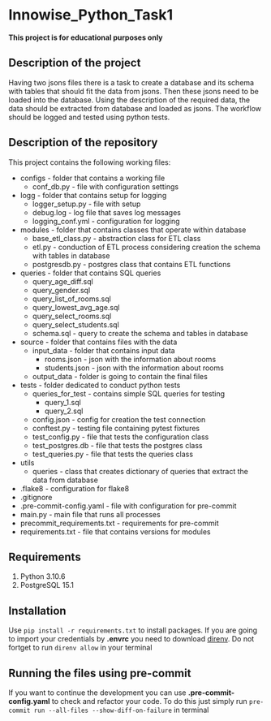 # Innowise_Python_Task1

**This project is for educational purposes only**

## Description of the project
Having two jsons files there is a task to create a database and its schema with tables that should fit the data from jsons. Then these jsons need to be loaded into the database. Using the description of the required data, the data should be extracted from database and loaded as jsons. The workflow should be logged and tested using python tests.

## Description of the repository

This project contains the following working files:
 - configs - folder that contains a working file
   -  conf_db.py - file with configuration settings
 - logg - folder that contains setup for logging
   -  logger_setup.py - file with setup
   -  debug.log - log file that saves log messages
   -  logging_conf.yml - configuration for logging
 -  modules - folder that contains classes that operate within database
    -  base_etl_class.py - abstraction class for ETL class
    -  etl.py  -  conduction of ETL process considering creation the schema with tables in database
    -  postgresdb.py - postgres class that contains ETL functions
 -  queries - folder that contains SQL queries
    -  query_age_diff.sql
    -  query_gender.sql
    -  query_list_of_rooms.sql
    -  query_lowest_avg_age.sql
    -  query_select_rooms.sql
    -  query_select_students.sql
    -  schema.sql  - query to create the schema and tables in database
 -  source - folder that contains files with the data
    -  input_data  - folder that contains input data
        - rooms.json - json with the information about rooms
        - students.json - json with the information about rooms
    -  output_data - folder is going to contain the final files
 -  tests - folder dedicated to conduct python tests
    -  queries_for_test  - contains simple SQL queries for testing
        - query_1.sql
        - query_2.sql
    -  config.json - config for creation the test connection
    -  conftest.py - testing file containing pytest fixtures
    -  test_config.py  - file that tests the configuration class
    -  test_postgres.db  - file that tests the postgres class
    -  test_queries.py - file that tests the queries class
 -  utils
    -  queries - class that creates dictionary of queries that extract the data from database
 -  .flake8 - configuration for flake8
 -  .gitignore
 -  .pre-commit-config.yaml  - file with configuration for pre-commit
 -  main.py - main file that runs all processes
 -  precommit_requirements.txt  - requirements for pre-commit
 -  requirements.txt  - file that contains versions for modules

## Requirements

1. Python 3.10.6
2. PostgreSQL 15.1

## Installation

Use ```pip install -r requirements.txt``` to install packages. If you are going to import your credentials by **.envrc** you need to download [direnv](https://direnv.net/docs/installation.html). Do not fortget to run ```direnv allow``` in your terminal 

## Running the files using pre-commit

If you want to continue the development you can use **.pre-commit-config.yaml** to check and refactor your code. To do this just simply run ```pre-commit run --all-files --show-diff-on-failure``` in terminal




